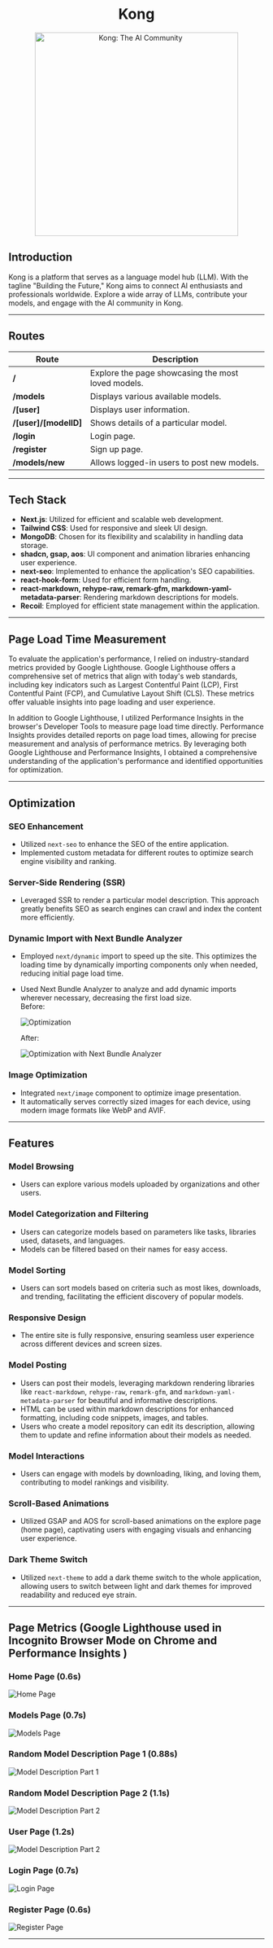 <div align="center">
  <h1>Kong</h1>
</div>

<p align="center">
  <img src="https://i.postimg.cc/PJ8JH4KQ/OIG1-1.jpg" alt="Kong: The AI Community" width="400">
</p>


## Introduction
Kong is a platform that serves as a language model hub (LLM). With the tagline "Building the Future," Kong aims to connect AI enthusiasts and professionals worldwide. Explore a wide array of LLMs, contribute your models, and engage with the AI community in Kong.

---

## Routes

| Route                   | Description                                     |
|-------------------------|-------------------------------------------------|
| **/**                   | Explore the page showcasing the most loved models. |
| **/models**             | Displays various available models.             |
| **/[user]**             | Displays user information.                     |
| **/[user]/[modelID]**   | Shows details of a particular model.           |
| **/login**              | Login page.                                     |
| **/register**           | Sign up page.                                   |
| **/models/new**         | Allows logged-in users to post new models.     |



---

## Tech Stack

- **Next.js**: Utilized for efficient and scalable web development.
- **Tailwind CSS**: Used for responsive and sleek UI design.
- **MongoDB**: Chosen for its flexibility and scalability in handling data storage.
- **shadcn, gsap, aos**: UI component and animation libraries enhancing user experience.
- **next-seo**: Implemented to enhance the application's SEO capabilities.
- **react-hook-form**: Used for efficient form handling.
- **react-markdown, rehype-raw, remark-gfm, markdown-yaml-metadata-parser**: Rendering markdown descriptions for models.
- **Recoil**: Employed for efficient state management within the application.

---
## Page Load Time Measurement

To evaluate the application's performance, I relied on industry-standard metrics provided by Google Lighthouse. Google Lighthouse offers a comprehensive set of metrics that align with today's web standards, including key indicators such as Largest Contentful Paint (LCP), First Contentful Paint (FCP), and Cumulative Layout Shift (CLS). These metrics offer valuable insights into page loading and user experience.

In addition to Google Lighthouse, I utilized Performance Insights in the browser's Developer Tools to measure page load time directly. Performance Insights provides detailed reports on page load times, allowing for precise measurement and analysis of performance metrics. By leveraging both Google Lighthouse and Performance Insights, I obtained a comprehensive understanding of the application's performance and identified opportunities for optimization.

--- 
## Optimization

### SEO Enhancement
- Utilized `next-seo` to enhance the SEO of the entire application.
- Implemented custom metadata for different routes to optimize search engine visibility and ranking.

### Server-Side Rendering (SSR)
- Leveraged SSR to render a particular model description. This approach greatly benefits SEO as search engines can crawl and index the content more efficiently.

### Dynamic Import with Next Bundle Analyzer
- Employed `next/dynamic` import to speed up the site. This optimizes the loading time by dynamically importing components only when needed, reducing initial page load time.
- Used Next Bundle Analyzer to analyze and add dynamic imports wherever necessary, decreasing the first load size. \
  Before: 

  ![Optimization](https://i.postimg.cc/BZz27Bf0/optmiz2.png)

  After: 

  ![Optimization with Next Bundle Analyzer](https://i.postimg.cc/GmppYZ9J/Screenshot-2024-03-20-201526.png)

### Image Optimization
- Integrated `next/image` component to optimize image presentation.
- It automatically serves correctly sized images for each device, using modern image formats like WebP and AVIF.



---

## Features
### Model Browsing
- Users can explore various models uploaded by organizations and other users.

### Model Categorization and Filtering
- Users can categorize models based on parameters like tasks, libraries used, datasets, and languages.
- Models can be filtered based on their names for easy access.

### Model Sorting
- Users can sort models based on criteria such as most likes, downloads, and trending, facilitating the efficient discovery of popular models.

### Responsive Design
- The entire site is fully responsive, ensuring seamless user experience across different devices and screen sizes.

### Model Posting
- Users can post their models, leveraging markdown rendering libraries like `react-markdown`, `rehype-raw`, `remark-gfm`, and `markdown-yaml-metadata-parser` for beautiful and informative descriptions.
- HTML can be used within markdown descriptions for enhanced formatting, including code snippets, images, and tables.
- Users who create a model repository can edit its description, allowing them to update and refine information about their models as needed.

### Model Interactions
- Users can engage with models by downloading, liking, and loving them, contributing to model rankings and visibility.

### Scroll-Based Animations
- Utilized GSAP and AOS for scroll-based animations on the explore page (home page), captivating users with engaging visuals and enhancing user experience.
  
### Dark Theme Switch
- Utilized `next-theme` to add a dark theme switch to the whole application, allowing users to switch between light and dark themes for improved readability and reduced eye strain.


---

## Page Metrics (Google Lighthouse used in Incognito Browser Mode on Chrome and Performance Insights )

### Home Page (0.6s)
![Home Page](https://i.postimg.cc/bvvsr6FG/home.png)

### Models Page (0.7s)
![Models Page](https://i.postimg.cc/ThMqV8WY/models-page.png)

### Random Model Description Page 1 (0.88s)
![Model Description Part 1](https://i.postimg.cc/3N10RdHh/rm1.png)

### Random Model Description Page 2 (1.1s)
![Model Description Part 2](https://i.postimg.cc/ZYQ9592T/rm2.png)

### User Page (1.2s)
![Model Description Part 2](https://i.postimg.cc/QxtBnDxh/user.png)

### Login Page (0.7s)
![Login Page](https://i.postimg.cc/SxnbNR0p/login.png)

### Register Page (0.6s)
![Register Page](https://i.postimg.cc/9FWqS369/register.png)

---
